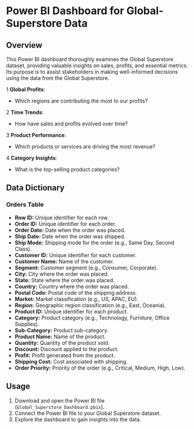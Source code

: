 # Power BI Dashboard for Global-Superstore Data

## Overview

This Power BI dashboard thoroughly examines the Global Superstore dataset, providing valuable insights on sales, profits, and essential metrics. Its purpose is to assist stakeholders in making well-informed decisions using the data from the Global Superstore.


1 **Global Profits**:
   - Which regions are contributing the most to our profits?
   
2 **Time Trends**:
   - How have sales and profits evolved over time?
   
3 **Product Performance**:
   - Which products or services are driving the most revenue?
   
4 **Category Insights**:
   - What is the top-selling product categories?

## Data Dictionary

### Orders Table
- **Row ID:** Unique identifier for each row.
- **Order ID:** Unique identifier for each order.
- **Order Date:** Date when the order was placed.
- **Ship Date:** Date when the order was shipped.
- **Ship Mode:** Shipping mode for the order (e.g., Same Day, Second Class).
- **Customer ID:** Unique identifier for each customer.
- **Customer Name:** Name of the customer.
- **Segment:** Customer segment (e.g., Consumer, Corporate).
- **City:** City where the order was placed.
- **State:** State where the order was placed.
- **Country:** Country where the order was placed.
- **Postal Code:** Postal code of the shipping address.
- **Market:** Market classification (e.g., US, APAC, EU).
- **Region:** Geographic region classification (e.g., East, Oceania).
- **Product ID:** Unique identifier for each product.
- **Category:** Product category (e.g., Technology, Furniture, Office Supplies).
- **Sub-Category:** Product sub-category.
- **Product Name:** Name of the product.
- **Quantity:** Quantity of the product sold.
- **Discount:** Discount applied to the product.
- **Profit:** Profit generated from the product.
- **Shipping Cost:** Cost associated with shipping.
- **Order Priority:** Priority of the order (e.g., Critical, Medium, High, Low).

## Usage

1. Download and open the Power BI file (`Global_Superstore_Dashboard.pbix`).
2. Connect the Power BI file to your Global Superstore dataset.
3. Explore the dashboard to gain insights into the data.

